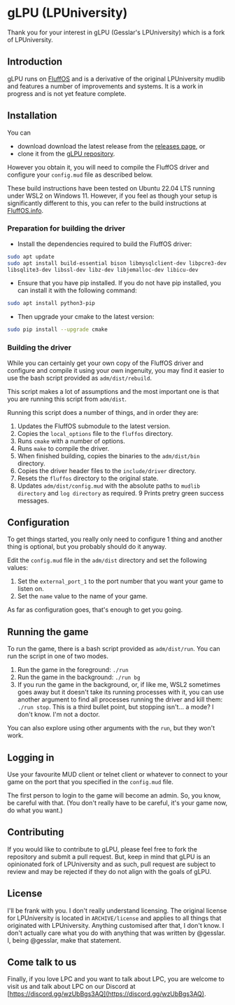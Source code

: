 # gLPU (LPUniversity)

Thank you for your interest in gLPU (Gesslar's LPUniversity) which is a fork
of LPUniversity.

## Introduction

gLPU runs on [FluffOS](https://github.com/fluffos/fluffos) and is a derivative
of the original LPUniversity mudlib and features a number of improvements and
systems. It is a work in progress and is not yet feature complete.

## Installation

You can
* download download the latest release from the
  [releases page](https://github.com/gesslar/glpu/releases/latest), or
* clone it from the [gLPU repository](https://github.com/gesslar/glpu).

However you obtain it, you will need to compile the FluffOS driver and
configure your `config.mud` file as described below.

These build instructions have been tested on Ubuntu 22.04 LTS running under
WSL2 on Windows 11. However, if you feel as though your setup is significantly
different to this, you can refer to the build instructions at
[FluffOS.info](https://www.fluffos.info/build.html).

### Preparation for building the driver

* Install the dependencies required to build the FluffOS driver:

```bash
sudo apt update
sudo apt install build-essential bison libmysqlclient-dev libpcre3-dev libpq-dev \
libsqlite3-dev libssl-dev libz-dev libjemalloc-dev libicu-dev
```

* Ensure that you have pip installed. If you do not have pip installed, you can install it with the following command:

```bash
sudo apt install python3-pip
```

* Then upgrade your cmake to the latest version:

```bash
sudo pip install --upgrade cmake
```

### Building the driver

While you can certainly get your own copy of the FluffOS driver and configure
and compile it using your own ingenuity, you may find it easier to use the
bash script provided as `adm/dist/rebuild`.

This script makes a lot of assumptions and the most important one is that you
are running this script from `adm/dist`.

Running this script does a number of things, and in order they are:

1. Updates the FluffOS submodule to the latest version.
2. Copies the `local_options` file to the `fluffos` directory.
3. Runs `cmake` with a number of options.
4. Runs `make` to compile the driver.
5. When finished building, copies the binaries to the `adm/dist/bin` directory.
6. Copies the driver header files to the `include/driver` directory.
7. Resets the `fluffos` directory to the original state.
8. Updates `adm/dist/config.mud` with the absolute paths to `mudlib directory`
   and `log directory` as required.
9 Prints pretry green success messages.

## Configuration

To get things started, you really only need to configure 1 thing and another
thing is optional, but you probably should do it anyway.

Edit the `config.mud` file in the `adm/dist` directory and set the following
values:

1. Set the `external_port_1` to the port number that you want your game to
   listen on.
2. Set the `name` value to the name of your game.

As far as configuration goes, that's enough to get you going.

## Running the game

To run the game, there is a bash script provided as `adm/dist/run`. You can
run the script in one of two modes.

1. Run the game in the foreground: `./run`
2. Run the game in the background: `./run bg`
3. If you run the game in the background, or, if like me, WSL2 sometimes goes
   away but it doesn't take its running processes with it, you can use another
   argument to find all processes running the driver and kill them:
   `./run stop`. This is a third bullet point, but stopping isn't... a mode?
   I don't know. I'm not a doctor.

You can also explore using other arguments with the `run`, but they won't work.

## Logging in

Use your favourite MUD client or telnet client or whatever to connect to your
game on the port that you specified in the `config.mud` file.

The first person to login to the game will become an admin. So, you know, be
careful with that. (You don't really have to be careful, it's your game now,
do what you want.)

## Contributing

If you would like to contribute to gLPU, please feel free to fork the repository
and submit a pull request. But, keep in mind that gLPU is an opinionated fork
of LPUniversity and as such, pull request are subject to review and may be
rejected if they do not align with the goals of gLPU.

## License

I'll be frank with you. I don't really understand licensing. The original
license for LPUniversity is located in `ARCHIVE/license` and applies to all
things that originated with LPUniversity. Anything customised after that, I
don't know. I don't actually care what you do with anything that was written
by @gesslar. I, being @gesslar, make that statement.

## Come talk to us

Finally, if you love LPC and you want to talk about LPC, you are welcome to
visit us and talk about LPC on our Discord at
[https://discord.gg/wzUbBgs3AQ](https://discord.gg/wzUbBgs3AQ).
